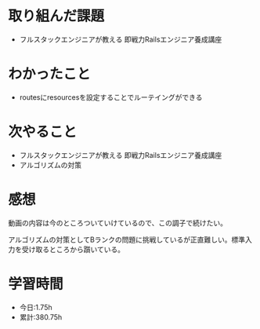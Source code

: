 # 取り組んだ課題
- フルスタックエンジニアが教える 即戦力Railsエンジニア養成講座
# わかったこと
- routesにresourcesを設定することでルーテイングができる
# 次やること
- フルスタックエンジニアが教える 即戦力Railsエンジニア養成講座
- アルゴリズムの対策
# 感想
動画の内容は今のところついていけているので、この調子で続けたい。

アルゴリズムの対策としてBランクの問題に挑戦しているが正直難しい。標準入力を受け取るところから躓いている。
# 学習時間
- 今日:1.75h
- 累計:380.75h



